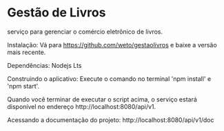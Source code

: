 # Gestão de Livros

serviço para gerenciar o comércio eletrônico de livros.

Instalação: Vá para https://github.com/weto/gestaolivros e baixe a versão mais recente.

Dependências: Nodejs Lts

Construindo o aplicativo: Execute o comando no terminal 'npm install' e 'npm start'.

Quando você terminar de executar o script acima, o serviço estará disponível no endereço http://localhost:8080/api/v1.

Acessando a documentação do projeto: http://localhost:8080/api/v1/doc
